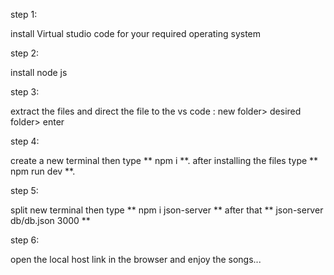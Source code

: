 step 1:

install Virtual studio code for your required operating system

step 2:

install node js

step 3: 

extract the files and direct the file to the vs code : new folder> desired folder> enter

step 4:

create a new terminal then type ** npm i **. after installing the files type ** npm run dev **.

step 5:

split new terminal then type ** npm i json-server ** after that ** json-server db/db.json 3000 **

step 6:

open the local host link in the browser and enjoy the songs...

